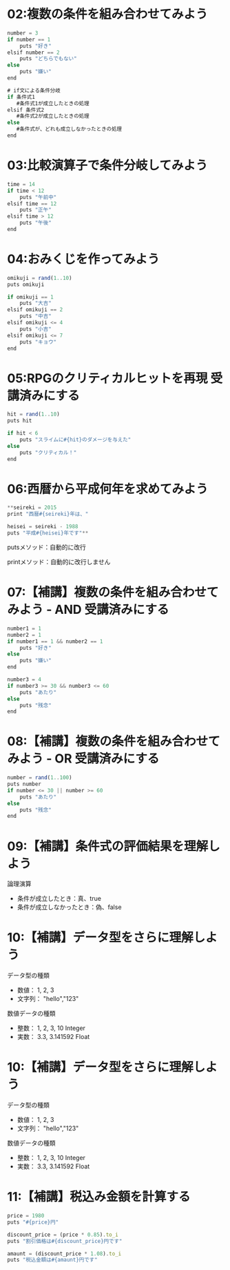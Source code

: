 # ****02:複数の条件を組み合わせてみよう****

```jsx
number = 3
if number == 1
    puts "好き"
elsif number == 2
    puts "どちらでもない"
else
    puts "嫌い"
end
```

```jsx
# if文による条件分岐
if 条件式1
   #条件式1が成立したときの処理
elsif 条件式2
   #条件式2が成立したときの処理
else
   #条件式が、どれも成立しなかったときの処理
end
```

# ****03:比較演算子で条件分岐してみよう****

```jsx
time = 14
if time < 12
    puts "午前中"
elsif time == 12
    puts "正午"
elsif time > 12
    puts "午後"
end
```

# ****04:おみくじを作ってみよう****

```jsx
omikuji = rand(1..10)
puts omikuji

if omikuji == 1
    puts "大吉"
elsif omikuji == 2
    puts "中吉"
elsif omikuji <= 4
    puts "小吉"
elsif omikuji <= 7
    puts "キョウ"
end
```

# ****05:RPGのクリティカルヒットを再現 受講済みにする****

```jsx
hit = rand(1..10)
puts hit

if hit < 6
    puts "スライムに#{hit}のダメージを与えた"
else
    puts "クリティカル！"
end
```

# ****06:西暦から平成何年を求めてみよう****

```jsx
**seireki = 2015
print "西暦#{seireki}年は、"

heisei = seireki - 1988
puts "平成#{heisei}年です"**
```

putsメソッド：自動的に改行

printメソッド：自動的に改行しません

# ****07:【補講】複数の条件を組み合わせてみよう - AND 受講済みにする****

```jsx
number1 = 1
number2 = 1
if number1 == 1 && number2 == 1
    puts "好き"
else
    puts "嫌い"
end

number3 = 4
if number3 >= 30 && number3 <= 60
    puts "あたり"
else
    puts "残念"
end
```

# ****08:【補講】複数の条件を組み合わせてみよう - OR 受講済みにする****

```jsx
number = rand(1..100)
puts number
if number <= 30 || number >= 60
    puts "あたり"
else
    puts "残念"
end
```

# ****09:【補講】条件式の評価結果を理解しよう****

論理演算

- 条件が成立したとき：真、true
- 条件が成立しなかったとき：偽、false

# ****10:【補講】データ型をさらに理解しよう****

データ型の種類

- 数値： 1, 2, 3
- 文字列： "hello","123"

数値データの種類

- 整数： 1, 2, 3, 10 Integer
- 実数： 3.3, 3.141592 Float

# ****10:【補講】データ型をさらに理解しよう****

データ型の種類

- 数値： 1, 2, 3
- 文字列： "hello","123"

数値データの種類

- 整数： 1, 2, 3, 10 Integer
- 実数： 3.3, 3.141592 Float

# ****11:【補講】税込み金額を計算する****

```jsx
price = 1980
puts "#{price}円"

discount_price = (price * 0.85).to_i
puts "割引価格は#{discount_price}円です"

amaunt = (discount_price * 1.08).to_i
puts "税込金額は#{amaunt}円です"
```
